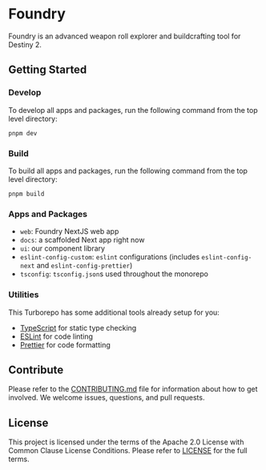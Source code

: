 # Foundry

Foundry is an advanced weapon roll explorer and buildcrafting tool for Destiny 2.

## Getting Started

### Develop

To develop all apps and packages, run the following command from the top level directory:

```
pnpm dev
```


### Build

To build all apps and packages, run the following command from the top level directory:

```
pnpm build
```

### Apps and Packages

- `web`: Foundry NextJS web app
- `docs`: a scaffolded Next app right now
- `ui`: our component library
- `eslint-config-custom`: `eslint` configurations (includes `eslint-config-next` and `eslint-config-prettier`)
- `tsconfig`: `tsconfig.json`s used throughout the monorepo

### Utilities

This Turborepo has some additional tools already setup for you:

- [TypeScript](https://www.typescriptlang.org/) for static type checking
- [ESLint](https://eslint.org/) for code linting
- [Prettier](https://prettier.io) for code formatting

## Contribute

Please refer to the [CONTRIBUTING.md](./CONTRIBUTING.md) file for information about how to get involved. We welcome issues, questions, and pull requests.


## License

This project is licensed under the terms of the Apache 2.0 License with Common Clause License Conditions. Please refer to [LICENSE](LICENSE.md) for the full terms.

